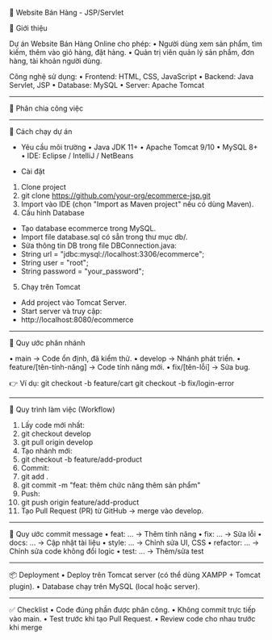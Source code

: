 🛒 Website Bán Hàng - JSP/Servlet

📌 Giới thiệu

Dự án Website Bán Hàng Online cho phép:
•	Người dùng xem sản phẩm, tìm kiếm, thêm vào giỏ hàng, đặt hàng.
•	Quản trị viên quản lý sản phẩm, đơn hàng, tài khoản người dùng.

Công nghệ sử dụng:
•	Frontend: HTML, CSS, JavaScript
•	Backend: Java Servlet, JSP
•	Database: MySQL
•	Server: Apache Tomcat

________________________________________

👥 Phân chia công việc

________________________________________
🚀 Cách chạy dự án

- Yêu cầu môi trường
•	Java JDK 11+
•	Apache Tomcat 9/10
•	MySQL 8+
•	IDE: Eclipse / IntelliJ / NetBeans

- Cài đặt
1.	Clone project
2.	git clone https://github.com/your-org/ecommerce-jsp.git
3.	Import vào IDE (chọn "Import as Maven project" nếu có dùng Maven).
4.	Cấu hình Database
  - Tạo database ecommerce trong MySQL.
  - Import file database.sql có sẵn trong thư mục db/.
  - Sửa thông tin DB trong file DBConnection.java:
  - String url = "jdbc:mysql://localhost:3306/ecommerce";
  - String user = "root";
  - String password = "your_password";
5.	Chạy trên Tomcat
  - Add project vào Tomcat Server.
  - Start server và truy cập:
  - http://localhost:8080/ecommerce
________________________________________
🌳 Quy ước phân nhánh

•	main → Code ổn định, đã kiểm thử.
•	develop → Nhánh phát triển.
•	feature/[tên-tính-năng] → Code tính năng mới.
•	fix/[tên-lỗi] → Sửa bug.

👉 Ví dụ:
git checkout -b feature/cart
git checkout -b fix/login-error
________________________________________

🔄 Quy trình làm việc (Workflow)
1.	Lấy code mới nhất:
2.	git checkout develop
3.	git pull origin develop
4.	Tạo nhánh mới:
5.	git checkout -b feature/add-product
6.	Commit:
7.	git add .
8.	git commit -m "feat: thêm chức năng thêm sản phẩm"
9.	Push:
10.	git push origin feature/add-product
11.	Tạo Pull Request (PR) từ GitHub → merge vào develop.
________________________________________

📝 Quy ước commit message
•	feat: ... → Thêm tính năng
•	fix: ... → Sửa lỗi
•	docs: ... → Cập nhật tài liệu
•	style: ... → Chỉnh sửa UI, CSS
•	refactor: ... → Chỉnh sửa code không đổi logic
•	test: ... → Thêm/sửa test
________________________________________

📦 Deployment
•	Deploy trên Tomcat server (có thể dùng XAMPP + Tomcat plugin).
•	Database chạy trên MySQL (local hoặc server).
________________________________________

✅ Checklist
•	Code đúng phần được phân công.
•	Không commit trực tiếp vào main.
•	Test trước khi tạo Pull Request.
•	Review code cho nhau trước khi merge

